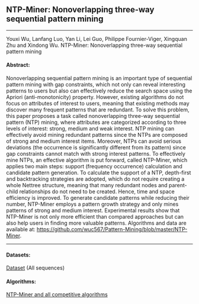 ## NTP-Miner: Nonoverlapping three-way sequential pattern mining
***

Youxi Wu, Lanfang  Luo, Yan Li, Lei Guo, Philippe Fournier-Viger, Xingquan Zhu and Xindong Wu. NTP-Miner: Nonoverlapping three-way sequential pattern mining

#### Abstract:

Nonoverlapping sequential pattern mining is an important type of sequential pattern mining with gap constraints, which not only can reveal interesting patterns to users but also can effectively reduce the search space using the Apriori (anti-monotonicity) property. However, existing algorithms do not focus on attributes of interest to users, meaning that existing methods may discover many frequent patterns that are redundant. To solve this problem, this paper proposes a task called nonoverlapping three-way sequential pattern (NTP) mining, where attributes are categorized according to three levels of interest: strong, medium and weak interest. NTP mining can effectively avoid mining redundant patterns since the NTPs are composed of strong and medium interest items. Moreover, NTPs can avoid serious deviations (the occurrence is significantly different from its pattern) since gap constraints cannot match with strong interest patterns. To effectively mine NTPs, an effective algorithm is put forward, called NTP-Miner, which applies two main steps: support (frequency occurrence) calculation and candidate pattern generation. To calculate the support of a NTP, depth-first and backtracking strategies are adopted, which do not require creating a whole Nettree structure, meaning that many redundant nodes and parent-child relationships do not need to be created. Hence, time and space efficiency is improved. To generate candidate patterns while reducing their number, NTP-Miner employs a pattern growth strategy and only mines patterns of strong and medium interest. Experimental results show that NTP-Miner is not only more efficient than compared approaches but can also help users in finding more valuable patterns. Algorithms and data are available at: https://github.com/wuc567/Pattern-Mining/blob/master/NTP-Miner.

---

#### Datasets:
[Dataset](https://github.com/wuc567/Pattern-Mining/blob/master/NTP-Miner/DataSet.rar)  (All sequences)

#### Algorithms:

[NTP-Miner and all competitive algorithms](https://github.com/wuc567/Pattern-Mining/blob/master/NTP-Miner/NTP-Miner_code.rar)
 

